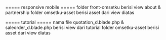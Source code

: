 ===== responsive mobile =====
folder front-omsetku berisi view about & partnership
folder omsetku-asset berisi asset dari view diatas

===== tutorial =====
nama file quotation_d.blade.php & saleorder_d.blade.php berisi view dari tutorial
folder omsetku-asset berisi asset dari view diatas

